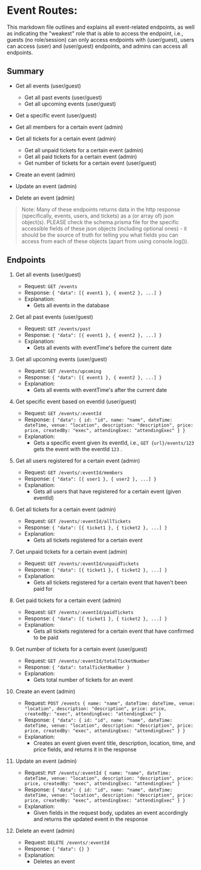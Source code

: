 # Event Routes:

This markdown file outlines and explains all event-related endpoints, 
as well as indicating the "weakest" role that is able to access the endpoint, 
i.e., 
guests (no role/session) can only access endpoints with (user/guest), 
users can access (user) and (user/guest) endpoints, 
and admins can access all endpoints.

## Summary

* Get all events (user/guest)
  + Get all past events (user/guest)
  + Get all upcoming events (user/guest)

* Get a specific event (user/guest)

* Get all members for a certain event (admin)

* Get all tickets for a certain event (admin)
  + Get all unpaid tickets for a certain event (admin)
  + Get all paid tickets for a certain event (admin)
  + Get number of tickets for a certain event (user/guest)

* Create an event (admin)

* Update an event (admin)

* Delete an event (admin)

> Note: Many of these endpoints returns data in the http response 
> (specifically, events, users, and tickets) as a (or array of) json object(s).
> PLEASE check the schema.prisma file for the specific accessible fields
> of these json objects (including optional ones) - it should be the source of truth for telling
> you what fields you can access from each of these objects (apart from using console.log()).

## Endpoints

01. Get all events (user/guest)
      - Request: `GET /events`
      - Response: `{ "data": [{ event1 }, { event2 }, ...] }`
      - Explanation:
         - Gets all events in the database

02. Get all past events (user/guest)
      - Request: `GET /events/past`
      - Response: `{ "data": [{ event1 }, { event2 }, ...] }`
      - Explanation:
         - Gets all events with eventTime's before the current date

03. Get all upcoming events (user/guest)
      - Request: `GET /events/upcoming`
      - Response: `{ "data": [{ event1 }, { event2 }, ...] }`
      - Explanation:
         - Gets all events with eventTime's after the current date

04. Get specific event based on eventId (user/guest)
      - Request: `GET /events/:eventId`
      - Response: `{ "data": { id: "id", name: "name", dateTime: dateTime, venue: "location", description: "description", price: price, createdBy: "exec", attendingExec: "attendingExec" } }`
      - Explanation:
         - Gets a specific event given its eventId, i.e., `GET {url}/events/123` gets the event with the eventId `123` .

05. Get all users registered for a certain event (admin)
      - Request: `GET /events/:eventId/members`
      - Response: `{ "data": [{ user1 }, { user2 }, ...] }`
      - Explanation:
         - Gets all users that have registered for a certain event (given eventId)

06. Get all tickets for a certain event (admin)
      - Request: `GET /events/:eventId/allTickets`
      - Response: `{ "data": [{ ticket1 }, { ticket2 }, ...] }`
      - Explanation:
         - Gets all tickets registered for a certain event

07. Get unpaid tickets for a certain event (admin)
      - Request: `GET /events/:eventId/unpaidTickets`
      - Response: `{ "data": [{ ticket1 }, { ticket2 }, ...] }`
      - Explanation:
         - Gets all tickets registered for a certain event that haven't been paid for

08. Get paid tickets for a certain event (admin)
      - Request: `GET /events/:eventId/paidTickets`
      - Response: `{ "data": [{ ticket1 }, { ticket2 }, ...] }`
      - Explanation:
         - Gets all tickets registered for a certain event that have confirmed to be paid

08. Get number of tickets for a certain event (user/guest)
      - Request: `GET /events/:eventId/totalTicketNumber`
      - Response: `{ "data": totalTicketNumber }`
      - Explanation:
         - Gets total number of tickets for an event

09. Create an event (admin)
      - Request: `POST /events { name: "name", dateTime: dateTime, venue: "location", description: "description", price: price, createdBy: "exec", attendingExec: "attendingExec" }`
      - Response: `{ "data": { id: "id", name: "name", dateTime: dateTime, venue: "location", description: "description", price: price, createdBy: "exec", attendingExec: "attendingExec" } }`
      - Explanation:
         - Creates an event given event title, description, location, time, and price fields, and returns it in the response

10. Update an event (admin)
      - Request: `PUT /events/:eventId { name: "name", dateTime: dateTime, venue: "location", description: "description", price: price, createdBy: "exec", attendingExec: "attendingExec" }`
      - Response: `{ "data": { id: "id", name: "name", dateTime: dateTime, venue: "location", description: "description", price: price, createdBy: "exec", attendingExec: "attendingExec" } }`
      - Explanation:
         - Given fields in the request body, updates an event accordingly and returns the updated event in the response

11. Delete an event (admin)
      - Request: `DELETE /events/:eventId`
      - Response: `{ "data": {} }`
      - Explanation:
         - Deletes an event
